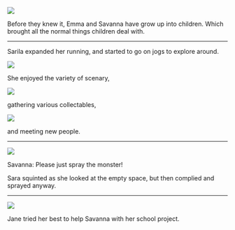 ![](12-24-16_8-46-03%C2%A0AM.png)

Before they knew it, Emma and Savanna have grow up into children. Which brought all the normal things children deal with.

----

Sarila expanded her running, and started to go on jogs to explore around.

![](12-12-17_4-12-54%C2%A0PM.png)

She enjoyed the variety of scenary,

![](12-12-17_4-13-32%C2%A0PM.png)

gathering various collectables,

![](12-12-17_4-07-45%C2%A0PM.png)

and meeting new people.

----

![](12-24-16_10-28-03%C2%A0AM.png)

Savanna: Please just spray the monster!

Sara squinted as she looked at the empty space, but then complied and sprayed anyway.

----

![](12-12-17_10-29-42%C2%A0PM.png)

Jane tried her best to help Savanna with her school project. 
